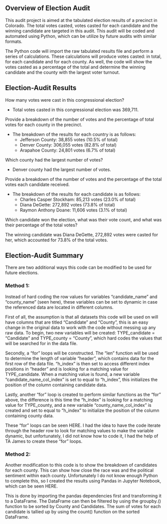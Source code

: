 ## Overview of Election Audit

This audit project is aimed at the tabulated election results of a precinct in Colorado. The total votes casted, votes casted for each candidate and the winning candidate are targeted in this audit. This audit will be coded and automated using Python, which can be utilize by future audits with similar formats. 

The Python code will import the raw tabulated results file and perform a series of calculations. These calculations will produce votes casted: in total, for each candidate and for each county. As well, the code will show the votes casted as a percentage of the total and determine the winning candidate and the county with the largest voter turnout. 

## Election-Audit Results

How many votes were cast in this congressional election?
- Total votes casted in this congressional election was 369,711. 

Provide a breakdown of the number of votes and the percentage of total votes for each county in the precinct.

- The breakdown of the results for each country is as follows:
	- Jefferson County: 38,855 votes (10.5% of total)
	- Denver County: 306,055 votes (82.8% of total)
	- Arapahoe County: 24,801 votes (6.7% of total)

Which county had the largest number of votes?

- Denver county had the largest number of votes.

Provide a breakdown of the number of votes and the percentage of the total votes each candidate received.

- The breakdown of the results for each candidate is as follows:
	- Charles Casper Stockham: 85,213 votes (23.0% of total)
	- Diana DeGette: 272,892 votes (73.8% of total)
	- Raymon Anthony Doane: 11,606 votes (3.1% of total)

Which candidate won the election, what was their vote count, and what was their percentage of the total votes?

The winning candidate was Diana DeGette, 272,892 votes were casted for her, which accounted for 73.8% of the total votes. 


##  Election-Audit Summary

There are two additional ways this code can be modified to be used for future elections. 
### Method 1:
Instead of hard coding the row values for variables “candidate_name” and “county_name” (seen here), these variables can be set to dynamic in case the referenced data are located in different columns. 

First of all, the assumption is that all datasets this code will be used on will have columns that are titled “Candidate” and “County”, this is an easy change in the original data to work with the code without messing up any raw data.  To begin, two new variables will be created: TYPE_candidate = “Candidate” and TYPE_county = “County”, which hard codes the values that will be searched for in the data file. 

Secondly, a “for” loops will be constructed. The “len” function will be used to determine the length of variable “header”, which contains data for the first row of the data file. “h_index” is then set to access different index positions in “header” and is looking for a matching value for TYPE_candidate. When a matching value is found, a new variable “candidate_name_col_index” is set to equal to “h_index”, this initializes the position of the column containing candidate data. 

Lastly, another “for” loop is created to perform similar functions as the “for” above, the difference is this time the “h_index” is looking for a matching value for TYPE_county, and a new variable “county_name_col_index” is created and set to equal to “h_index” to initialize the position of the column containing county data. 

These “for” loops can be seen HERE. I had the idea to have the code iterate through the header row to look for matching values to make the variable dynamic, but unfortunately, I did not know how to code it, I had the help of TA James to create these “for” loops. 

### Method 2:
Another modification to this code is to show the breakdown of candidates for each county. This can show how close the race was and the political sentiment within each county. Unfortunately I do not know enough Python to complete this, so I created the results using Pandas in Jupyter Notebook, which can be seen HERE. 

This is done by importing the pandas dependencies first and transforming it to a DataFrame. The DataFrame can then be filtered by using the groupby.() function to be sorted by County and Candidates. The sum of votes for each candidate is tallied up by using the count() function on the sorted DataFrame. 


